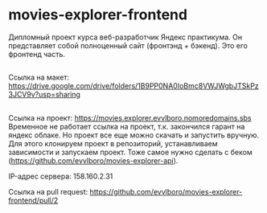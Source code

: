 # movies-explorer-frontend

Дипломный проект курса веб-разработчик Яндекс практикума. Он представляет собой полноценный сайт (фронтэнд + бэкенд). Это его фронтенд часть.

##
Ссылка на макет: https://drive.google.com/drive/folders/1B9PP0NA0IoBmc8VWJWgbJTSkPz3JCV9v?usp=sharing
##

Cсылка на проект: https://movies.explorer.evvlboro.nomoredomains.sbs
Временное не работает ссылка на проект, т.к. закончился гарант на яндекс облаке.
Но проект все еще можно скачать и запустить вручную. Для этого клонируем проект в репозиторий, устанавливаем зависимости и запускаем проект. Тоже самое нужно сделать с беком (https://github.com/evvlboro/movies-explorer-api).

IP-адрес сервера: 158.160.2.31

Ссылка на pull request: https://github.com/evvlboro/movies-explorer-frontend/pull/2
